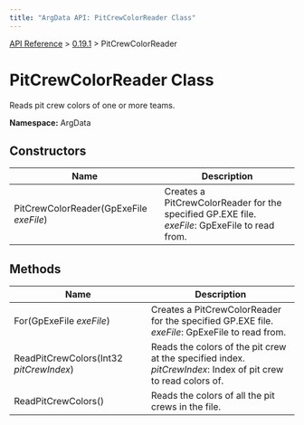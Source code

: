```yaml
---
title: "ArgData API: PitCrewColorReader Class"
---
```


[API Reference](/argdata/api/) &gt; [0.19.1](/argdata/api/0.19.1/) &gt; PitCrewColorReader

# PitCrewColorReader Class

Reads pit crew colors of one or more teams.

**Namespace:** ArgData

## Constructors

<table class="table table-bordered table-striped ">
<thead>
  <tr>
    <th>Name</th>
    <th>Description</th>
  </tr>
</thead>
<tbody>
  <tr>
    <td>PitCrewColorReader(GpExeFile <em>exeFile</em>)</td>
    <td>Creates a PitCrewColorReader for the specified GP.EXE file.<br /><em>exeFile</em>: GpExeFile to read from.<br /></td>
  </tr>
</tbody>
</table>


## Methods

<table class="table table-bordered table-striped ">
<thead>
  <tr>
    <th>Name</th>
    <th>Description</th>
  </tr>
</thead>
<tbody>
  <tr>
    <td>For(GpExeFile <em>exeFile</em>)</td>
    <td>Creates a PitCrewColorReader for the specified GP.EXE file.<br /><em>exeFile</em>: GpExeFile to read from.<br /></td>
  </tr>
  <tr>
    <td>ReadPitCrewColors(Int32 <em>pitCrewIndex</em>)</td>
    <td>Reads the colors of the pit crew at the specified index.<br /><em>pitCrewIndex</em>: Index of pit crew to read colors of.<br /></td>
  </tr>
  <tr>
    <td>ReadPitCrewColors()</td>
    <td>Reads the colors of all the pit crews in the file.</td>
  </tr>
</tbody>
</table>


